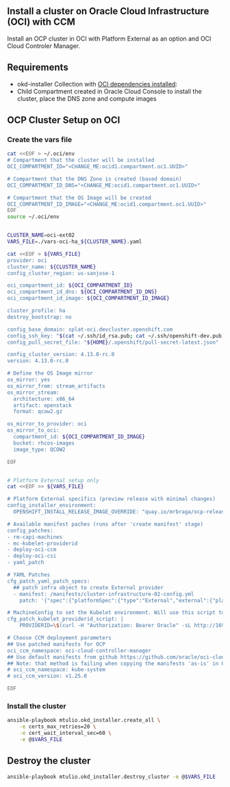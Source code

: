 ## Install a cluster on Oracle Cloud Infrastructure (OCI) with CCM

Install an OCP cluster in OCI with Platform External as an option and OCI Cloud Controler Manager.

## Requirements

- okd-installer Collection with [OCI dependencies installed](./oci-prerequisites.md):
- Child Compartment created in Oracle Cloud Console to install the cluster, place the DNS zone and compute images

## OCP Cluster Setup on OCI

### Create the vars file

```bash
cat <<EOF > ~/.oci/env
# Compartment that the cluster will be installed
OCI_COMPARTMENT_ID="<CHANGE_ME:ocid1.compartment.oc1.UUID>"

# Compartment that the DNS Zone is created (based domain)
OCI_COMPARTMENT_ID_DNS="<CHANGE_ME:ocid1.compartment.oc1.UUID>"

# Compartment that the OS Image will be created
OCI_COMPARTMENT_ID_IMAGE="<CHANGE_ME:ocid1.compartment.oc1.UUID>"
EOF
source ~/.oci/env


CLUSTER_NAME=oci-ext02
VARS_FILE=./vars-oci-ha_${CLUSTER_NAME}.yaml

cat <<EOF > ${VARS_FILE}
provider: oci
cluster_name: ${CLUSTER_NAME}
config_cluster_region: us-sanjose-1

oci_compartment_id: ${OCI_COMPARTMENT_ID}
oci_compartment_id_dns: ${OCI_COMPARTMENT_ID_DNS}
oci_compartment_id_image: ${OCI_COMPARTMENT_ID_IMAGE}

cluster_profile: ha
destroy_bootstrap: no

config_base_domain: splat-oci.devcluster.openshift.com
config_ssh_key: "$(cat ~/.ssh/id_rsa.pub; cat ~/.ssh/openshift-dev.pub)"
config_pull_secret_file: "${HOME}/.openshift/pull-secret-latest.json"

config_cluster_version: 4.13.0-rc.0
version: 4.13.0-rc.0

# Define the OS Image mirror
os_mirror: yes
os_mirror_from: stream_artifacts
os_mirror_stream:
  architecture: x86_64
  artifact: openstack
  format: qcow2.gz

os_mirror_to_provider: oci
os_mirror_to_oci:
  compartment_id: ${OCI_COMPARTMENT_ID_IMAGE}
  bucket: rhcos-images
  image_type: QCOW2

EOF


# Platform External setup only
cat <<EOF >> ${VARS_FILE}

# Platform External specifics (preview release with minimal changes)
config_installer_environment:
  OPENSHIFT_INSTALL_RELEASE_IMAGE_OVERRIDE: "quay.io/mrbraga/ocp-release:4.13.0-rc.0-x86_64_platexternal-kcmo-mco-3cmo"

# Available manifest paches (runs after 'create manifest' stage)
config_patches:
- rm-capi-machines
- mc-kubelet-providerid
- deploy-oci-ccm
- deploy-oci-csi
- yaml_patch

# YAML Patches
cfg_patch_yaml_patch_specs:
  ## patch infra object to create External provider
  - manifest: /manifests/cluster-infrastructure-02-config.yml
    patch: '{"spec":{"platformSpec":{"type":"External","external":{"platformName":"oci"}}},"status":{"platform":"External","platformStatus":{"type":"External","external":{}}}}'

# MachineConfig to set the Kubelet environment. Will use this script to discover the ProviderID
cfg_patch_kubelet_providerid_script: |
    PROVIDERID=\$(curl -H "Authorization: Bearer Oracle" -sL http://169.254.169.254/opc/v2/instance/ | jq -r .id);

# Choose CCM deployment parameters
## Use patched manifests for OCP
oci_ccm_namespace: oci-cloud-controller-manager
## Use default manifests from github https://github.com/oracle/oci-cloud-controller-manager#deployment
## Note: that method is failing when copying the manifests 'as-is' in OCP. Need more investigation:
# oci_ccm_namespace: kube-system
# oci_ccm_version: v1.25.0

EOF
```

### Install the cluster

```bash
ansible-playbook mtulio.okd_installer.create_all \
    -e certs_max_retries=20 \
    -e cert_wait_interval_sec=60 \
    -e @$VARS_FILE
```

## Destroy the cluster

```bash
ansible-playbook mtulio.okd_installer.destroy_cluster -e @$VARS_FILE
```